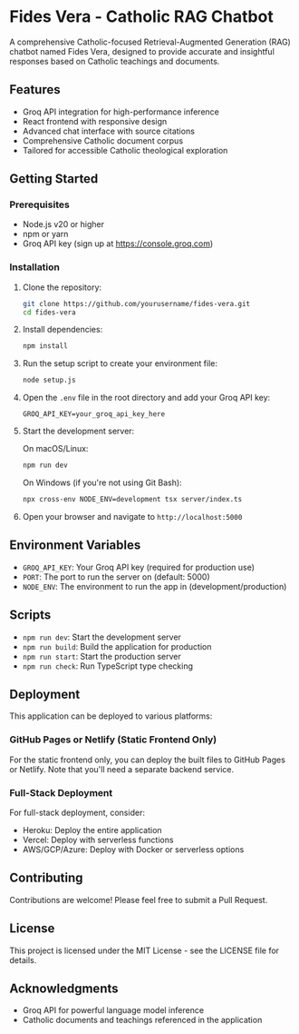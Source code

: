 # Fides Vera - Catholic RAG Chatbot

A comprehensive Catholic-focused Retrieval-Augmented Generation (RAG) chatbot named Fides Vera, designed to provide accurate and insightful responses based on Catholic teachings and documents.

## Features

- Groq API integration for high-performance inference
- React frontend with responsive design
- Advanced chat interface with source citations
- Comprehensive Catholic document corpus
- Tailored for accessible Catholic theological exploration

## Getting Started

### Prerequisites

- Node.js v20 or higher
- npm or yarn
- Groq API key (sign up at https://console.groq.com)

### Installation

1. Clone the repository:
   ```bash
   git clone https://github.com/yourusername/fides-vera.git
   cd fides-vera
   ```

2. Install dependencies:
   ```bash
   npm install
   ```

3. Run the setup script to create your environment file:
   ```bash
   node setup.js
   ```

4. Open the `.env` file in the root directory and add your Groq API key:
   ```
   GROQ_API_KEY=your_groq_api_key_here
   ```

5. Start the development server:
   
   On macOS/Linux:
   ```bash
   npm run dev
   ```
   
   On Windows (if you're not using Git Bash):
   ```bash
   npx cross-env NODE_ENV=development tsx server/index.ts
   ```

5. Open your browser and navigate to `http://localhost:5000`

## Environment Variables

- `GROQ_API_KEY`: Your Groq API key (required for production use)
- `PORT`: The port to run the server on (default: 5000)
- `NODE_ENV`: The environment to run the app in (development/production)

## Scripts

- `npm run dev`: Start the development server
- `npm run build`: Build the application for production
- `npm run start`: Start the production server
- `npm run check`: Run TypeScript type checking

## Deployment

This application can be deployed to various platforms:

### GitHub Pages or Netlify (Static Frontend Only)

For the static frontend only, you can deploy the built files to GitHub Pages or Netlify. Note that you'll need a separate backend service.

### Full-Stack Deployment

For full-stack deployment, consider:

- Heroku: Deploy the entire application
- Vercel: Deploy with serverless functions
- AWS/GCP/Azure: Deploy with Docker or serverless options

## Contributing

Contributions are welcome! Please feel free to submit a Pull Request.

## License

This project is licensed under the MIT License - see the LICENSE file for details.

## Acknowledgments

- Groq API for powerful language model inference
- Catholic documents and teachings referenced in the application